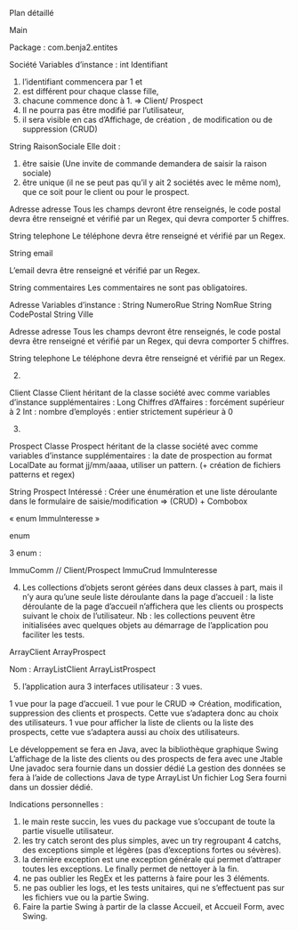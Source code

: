 

Plan détaillé



Main



Package : com.benja2.entites




Société
Variables d’instance : int  Identifiant 

1) l’identifiant commencera par 1 et 
2) est différent pour chaque classe fille, 
3) chacune commence donc à 1.  => Client/ Prospect
4) Il ne pourra pas être modifié par l’utilisateur, 
5) il sera visible en cas d’Affichage, de création , de modification ou de suppression (CRUD) 


String RaisonSociale
Elle doit : 
1) être saisie (Une invite de commande demandera de saisir la raison sociale) 
2) être unique (il ne se peut pas qu’il y ait 2 sociétés avec le même nom), que ce soit pour le client ou pour le prospect. 




 Adresse adresse
Tous les champs devront être renseignés, 
le code postal devra être renseigné et vérifié par un Regex, qui devra comporter 5 chiffres. 

String telephone
Le téléphone devra être renseigné et vérifié par un Regex. 




String email



L’email devra être renseigné et vérifié par un Regex. 




String commentaires 
Les commentaires ne sont pas obligatoires. 



Adresse
Variables d’instance : 
String NumeroRue 
String NomRue
String CodePostal
String Ville


 Adresse adresse
Tous les champs devront être renseignés, 
le code postal devra être renseigné et vérifié par un Regex, qui devra comporter 5 chiffres. 

String telephone
Le téléphone devra être renseigné et vérifié par un Regex. 





2)

Client
Classe Client héritant de la classe société avec comme variables d’instance supplémentaires : 
Long Chiffres d’Affaires : forcément supérieur à 2
Int : nombre d’employés : entier strictement supérieur à 0 



3) 
Prospect
Classe Prospect héritant de la classe société avec comme variables d’instance supplémentaires : 
la date de prospection au format LocalDate  au format jj/mm/aaaa, utiliser un pattern. 
(+ création de fichiers patterns et regex) 

String Prospect Intéressé : 
Créer une énumération et une liste déroulante dans le formulaire de saisie/modification
⇒  (CRUD) + Combobox


  « enum ImmuInteresse »





enum 

3 enum : 

ImmuComm  // Client/Prospect
ImmuCrud
ImmuInteresse 









4) Les collections d’objets seront gérées dans deux classes à part, mais il n’y aura qu’une seule liste déroulante dans la page d’accueil : la liste déroulante de la page d’accueil n’affichera que les clients ou prospects suivant le choix de l’utilisateur. 
Nb : les collections peuvent être initialisées avec quelques objets au démarrage de l’application pou faciliter les tests. 

ArrayClient 
ArrayProspect

Nom : ArrayListClient
	ArrayListProspect





5) l’application aura 3 interfaces utilisateur : 
3 vues. 

1 vue pour la page d’accueil. 
1 vue pour le CRUD  ⇒ Création, modification, suppression des clients et prospects. Cette vue s’adaptera donc au choix des utilisateurs. 
1 vue  pour afficher la liste de clients ou la liste des prospects, cette vue s’adaptera aussi au choix des utilisateurs. 


Le développement se fera en Java, avec la bibliothèque graphique Swing
L’affichage de la liste des clients ou des prospects de fera avec une Jtable
Une javadoc sera fournie dans un dossier dédié
La gestion des données se fera à l’aide de collections Java de type ArrayList 
Un fichier Log Sera fourni dans un dossier dédié. 




Indications personnelles : 
1) le main reste succin, les vues du package vue s’occupant de toute la partie visuelle utilisateur. 
2) les try catch seront des plus simples, avec un try regroupant 4 catchs, des exceptions simple et légères (pas d’exceptions fortes ou sévères). 
3) la dernière exception est une exception générale qui permet d’attraper toutes les exceptions.  Le finally permet de nettoyer à la fin. 
4) ne pas oublier les RegEx et les patterns à faire pour les 3 éléments. 
5) ne pas oublier les logs, et les tests unitaires, qui ne s’effectuent pas sur les fichiers vue ou la partie Swing. 
6) Faire la partie Swing à partir de la classe Accueil, et Accueil Form, avec Swing. 






